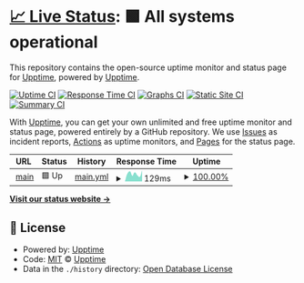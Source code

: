 # [📈 Live Status](https://demo.upptime.js.org): <!--live status--> **🟩 All systems operational**

This repository contains the open-source uptime monitor and status page for [Upptime](https://upptime.js.org), powered by [Upptime](https://github.com/upptime/upptime).

[![Uptime CI](https://github.com/bozz2022/status.153100.xyz/workflows/Uptime%20CI/badge.svg)](https://github.com/bozz2022/status.153100.xyz/actions?query=workflow%3A%22Uptime+CI%22)
[![Response Time CI](https://github.com/bozz2022/status.153100.xyz/workflows/Response%20Time%20CI/badge.svg)](https://github.com/bozz2022/status.153100.xyz/actions?query=workflow%3A%22Response+Time+CI%22)
[![Graphs CI](https://github.com/bozz2022/status.153100.xyz/workflows/Graphs%20CI/badge.svg)](https://github.com/bozz2022/status.153100.xyz/actions?query=workflow%3A%22Graphs+CI%22)
[![Static Site CI](https://github.com/bozz2022/status.153100.xyz/workflows/Static%20Site%20CI/badge.svg)](https://github.com/bozz2022/status.153100.xyz/actions?query=workflow%3A%22Static+Site+CI%22)
[![Summary CI](https://github.com/bozz2022/status.153100.xyz/workflows/Summary%20CI/badge.svg)](https://github.com/bozz2022/status.153100.xyz/actions?query=workflow%3A%22Summary+CI%22)

With [Upptime](https://upptime.js.org), you can get your own unlimited and free uptime monitor and status page, powered entirely by a GitHub repository. We use [Issues](https://github.com/upptime/upptime/issues) as incident reports, [Actions](https://github.com/bozz2022/status.153100.xyz/actions) as uptime monitors, and [Pages](https://demo.upptime.js.org) for the status page.

<!--start: status pages-->
<!-- This summary is generated by Upptime (https://github.com/upptime/upptime) -->
<!-- Do not edit this manually, your changes will be overwritten -->
<!-- prettier-ignore -->
| URL | Status | History | Response Time | Uptime |
| --- | ------ | ------- | ------------- | ------ |
| <img alt="" src="https://icons.duckduckgo.com/ip3/153100.xyz.ico" height="13"> [main](https://153100.xyz) | 🟩 Up | [main.yml](https://github.com/bozz2022/status.153100.xyz/commits/HEAD/history/main.yml) | <details><summary><img alt="Response time graph" src="./graphs/main/response-time-week.png" height="20"> 129ms</summary><br><a href="https://bozz2022.github.io/status.153100.xyz/history/main"><img alt="Response time 128" src="https://img.shields.io/endpoint?url=https%3A%2F%2Fraw.githubusercontent.com%2Fbozz2022%2Fstatus.153100.xyz%2FHEAD%2Fapi%2Fmain%2Fresponse-time.json"></a><br><a href="https://bozz2022.github.io/status.153100.xyz/history/main"><img alt="24-hour response time 106" src="https://img.shields.io/endpoint?url=https%3A%2F%2Fraw.githubusercontent.com%2Fbozz2022%2Fstatus.153100.xyz%2FHEAD%2Fapi%2Fmain%2Fresponse-time-day.json"></a><br><a href="https://bozz2022.github.io/status.153100.xyz/history/main"><img alt="7-day response time 129" src="https://img.shields.io/endpoint?url=https%3A%2F%2Fraw.githubusercontent.com%2Fbozz2022%2Fstatus.153100.xyz%2FHEAD%2Fapi%2Fmain%2Fresponse-time-week.json"></a><br><a href="https://bozz2022.github.io/status.153100.xyz/history/main"><img alt="30-day response time 133" src="https://img.shields.io/endpoint?url=https%3A%2F%2Fraw.githubusercontent.com%2Fbozz2022%2Fstatus.153100.xyz%2FHEAD%2Fapi%2Fmain%2Fresponse-time-month.json"></a><br><a href="https://bozz2022.github.io/status.153100.xyz/history/main"><img alt="1-year response time 128" src="https://img.shields.io/endpoint?url=https%3A%2F%2Fraw.githubusercontent.com%2Fbozz2022%2Fstatus.153100.xyz%2FHEAD%2Fapi%2Fmain%2Fresponse-time-year.json"></a></details> | <details><summary><a href="https://bozz2022.github.io/status.153100.xyz/history/main">100.00%</a></summary><a href="https://bozz2022.github.io/status.153100.xyz/history/main"><img alt="All-time uptime 100.00%" src="https://img.shields.io/endpoint?url=https%3A%2F%2Fraw.githubusercontent.com%2Fbozz2022%2Fstatus.153100.xyz%2FHEAD%2Fapi%2Fmain%2Fuptime.json"></a><br><a href="https://bozz2022.github.io/status.153100.xyz/history/main"><img alt="24-hour uptime 100.00%" src="https://img.shields.io/endpoint?url=https%3A%2F%2Fraw.githubusercontent.com%2Fbozz2022%2Fstatus.153100.xyz%2FHEAD%2Fapi%2Fmain%2Fuptime-day.json"></a><br><a href="https://bozz2022.github.io/status.153100.xyz/history/main"><img alt="7-day uptime 100.00%" src="https://img.shields.io/endpoint?url=https%3A%2F%2Fraw.githubusercontent.com%2Fbozz2022%2Fstatus.153100.xyz%2FHEAD%2Fapi%2Fmain%2Fuptime-week.json"></a><br><a href="https://bozz2022.github.io/status.153100.xyz/history/main"><img alt="30-day uptime 100.00%" src="https://img.shields.io/endpoint?url=https%3A%2F%2Fraw.githubusercontent.com%2Fbozz2022%2Fstatus.153100.xyz%2FHEAD%2Fapi%2Fmain%2Fuptime-month.json"></a><br><a href="https://bozz2022.github.io/status.153100.xyz/history/main"><img alt="1-year uptime 100.00%" src="https://img.shields.io/endpoint?url=https%3A%2F%2Fraw.githubusercontent.com%2Fbozz2022%2Fstatus.153100.xyz%2FHEAD%2Fapi%2Fmain%2Fuptime-year.json"></a></details>

<!--end: status pages-->

[**Visit our status website →**](https://demo.upptime.js.org)

## 📄 License

- Powered by: [Upptime](https://github.com/upptime/upptime)
- Code: [MIT](./LICENSE) © [Upptime](https://upptime.js.org)
- Data in the `./history` directory: [Open Database License](https://opendatacommons.org/licenses/odbl/1-0/)
